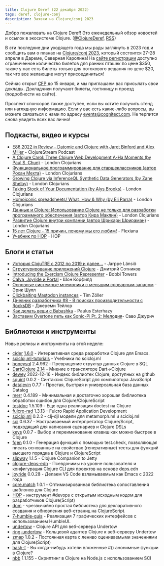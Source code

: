 ```yaml
---
title: Clojure Deref (22 декабря 2022)
tags: deref, clojure-conj
description: Заявки на Clojure/conj 2023
---
```


Добро пожаловать на Clojure Deref! Это еженедельный обзор новостей и ссылок в экосистеме Clojure. ([@ClojureDeref](https://twitter.com/ClojureDeref), [RSS](https://clojure.org/feed.xml))

В эти последние дни уходящего года мы рады заглянуть в 2023 год и сообщить вам о планах на [Clojure/conj 2023](https://2023.clojure-conj.org/), который состоится 27-28 апреля в Дареме, Северная Каролина! На [сайте регистрации](https://ti.to/cognitect/clojureconj-2023) доступно ограниченное количество билетов для ранних пташек по цене $350, также у нас есть билеты только для потокового вещания по цене $20, так что все желающие могут присоединиться!

Сейчас открыт [CFP](https://sessionize.com/clojureconj-2023/) до 15 января, и мы приглашаем вас присылать свои доклады. Докладчики получают билеты, гостиницу и проезд (подробности на сайте).

Проспект спонсоров также доступен, если вы хотите получить стенд или наглядную информацию. Если у вас есть какие-либо вопросы, вы можете связаться с нами по адресу [events@cognitect.com](mailto:events@cognitect.com). Не терпится снова увидеть всех вас лично!

## Подкасты, видео и курсы

- [E86 2022 in Review - Datomic and Clojure with Jaret Binford and Alex Miller](https://clojure.stream/podcast) - ClojureStream Podcast
- [A Clojure Carol: Three Clojure Web Development A-Ha Moments (by Paul S. Chun)](https://www.youtube.com/watch?v=Gz0-utBC9gE) - London Clojurians
- [Функциональное программирование для старшеклассников (автор Рохан Мехта)](https://www.youtube.com/watch?v=OGaCrlG4SjY) - London Clojurians
- [Growing Clojure via InferenceQL Synthetic Data Generators (by Zane Shelby)](https://www.youtube.com/watch?v=lz_JEN88hSo) - London Clojurians
- [Taking Stock of Your Documentation (by Alys Brooks)](https://www.youtube.com/watch?v=xpNtjxXYjo0) - London Clojurians
- [Homoiconic spreadsheets/ What, How & Why (by Eli Parra)](https://www.youtube.com/watch?v=U9uZlEqUQw0) - London Clojurians
- [Данные и Clojure: Использование Clojure не только для разработки программного обеспечения (автор Кира Маклин)](https://www.youtube.com/watch?v=BxVtQM6FPHU) - London Clojurians
- [Развитие Clojure внутри компании (автор Шрихари Шрираман)](https://www.youtube.com/watch?v=yEHBGQd33o4) - London Clojurians
- [15 лет Clojure - 15 причин, почему мы его любим!](https://www.youtube.com/watch?v=0AOmHaucVcE) - Flexiana
- [Учебник по HOP](https://www.youtube.com/watch?v=x1g9Pr6kSJU) - HOP

## Блоги и статьи

- [История ClojuTRE с 2012 по 2019 и далее...](https://www.metosin.fi/blog/clojutre-update/) - Jarppe Länsiö
- [Структурирование приложений Clojure](https://yogthos.net/posts/2022-12-18-StructuringClojureApplications.html) - Дмитрий Сотников
- [Introducing the Exercism Clojure Representer](https://porkostomus.gitlab.io/posts-output/2022-12-17-representer/) - Bobbi Towers
- [Calva, Joyride и Portal](https://corfield.org/blog/2022/12/18/calva-joyride-portal/) - Шон Корфилд
- [Основные системные мнемоники с меньшим словарным запасом](https://blog.exupero.org/major-system-mnemonics-with-a-smaller-vocabulary/) - Эрик Шулл
- [Clickbaiting Mastodon instances](https://javahippie.net/clojure/mastodon/2022/12/18/clickbait.html) - Tim Zöller
- [Дневник разработчика #8 - В поисках производительности с RocksDB](https://xtdb.com/blog/dev-diary-dec-22-perf/) - Джереми Тейлор
- [Как делать вещи с Babashka](https://presumably.de/how-to-do-things-with-babashka.html) - Paulus Esterhazy
- [Заставим Overtone петь как Sonic-Pi Pt. 2: Мелодия](https://savo.rocks/posts/lets-make-overtone-sing-like-sonic-pi-pt2-melody/)- Саво Джурич

## Библиотеки и инструменты

Новые релизы и инструменты на этой неделе:

- [cider](https://github.com/clojure-emacs/cider) [1.6.0](https://github.com/clojure-emacs/cider/releases/tag/v1.6.0) - Интерактивная среда разработки Clojure для Emacs.
- [scicloj.ml-tutorials](https://github.com/scicloj/scicloj.ml-tutorials) - Учебники по scicloj.ml
- [honeysql](https://github.com/seancorfield/honeysql) 2.4.962 - Превращение структур данных Clojure в SQL
- [DartClojure](https://github.com/d00mch/DartClojure) [2.14](https://github.com/d00mch/DartClojure/releases/tag/0.2.14) - Мнение о трансляторе Dart→Clojure
- [dewey](https://github.com/phronmophobic/dewey) 2022-12-16 - Индекс библиотек Clojure, доступных на github
- [squint](https://github.com/squint-cljs/squint) 0.0.2 - Синтаксис ClojureScript для компилятора JavaScript
- [datalevin](https://github.com/juji-io/datalevin) 0.7.7 - Простая, быстрая и универсальная база данных Datalog
- [merr](https://github.com/liquidz/merr) 0.4.189 - Минимальная и достаточно хорошая библиотека обработки ошибок для Clojure/ClojureScript
- [testdoc](https://github.com/liquidz/testdoc) 1.5.109 - Еще одна реализация doctest на Clojure
- [fulcro-rad](https://github.com/fulcrologic/fulcro-rad) 1.3.13 - Fulcro Rapid Application Development
- [scicloj.ml](https://github.com/scicloj/scicloj.ml) 0.2.2 - clj-djl модели для metamorph.ml и scicloj.ml
- [sci](https://github.com/babashka/sci) 0.6.37 - Настраиваемый интерпретатор Clojure/Script, подходящий для написания сценариев и Clojure DSLs
- [keys](https://github.com/bsless/keys) 0.0.7 - Выбор и переименование клавиш как можно быстрее в Clojure
- [fgen](https://github.com/skylize/fgen) 0.1.0 - Генерация функций с помощью test.check, позволяющая писать основанные на свойствах (генеративные) тесты для функций высшего порядка в Clojure и ClojureScript
- [slipway](https://github.com/factorhouse/slipway) 1.1.5 - Clojure Companion to Jetty
- [clojure-deps-edn](https://github.com/practicalli/clojure-deps-edn) - Псевдонимы на уровне пользователя и конфигурация Clojure CLI для проектов на основе deps.edn
- [joyride](https://github.com/BetterThanTomorrow/joyride) 0.0.28 - Делаем VS Code взламываемым как Emacs с 2022 года
- [core.match](https://github.com/clojure/core.match) 1.0.1 - Оптимизированная библиотека сопоставления шаблонов для Clojure
- [HOP](http://gethop.dev/) - инструмент #devops с открытым исходным кодом для разработчиков Clojure(Script)
- [dom](https://github.com/lilactown/dom) - чрезвычайно простая библиотека для декларативного создания и обновления веб-страниц на ClojureScript.
- [7-humble-guis](https://github.com/lilactown/7-humble-guis) - Реализация 7 графических интерфейсов с использованием HumbleUI.
- [undertow](https://github.com/strojure/undertow) - Clojure API для веб-сервера Undertow
- [ring-undertow](https://github.com/strojure/ring-undertow) - Кольцевой адаптер Clojure к веб-серверу Undertow
- [zmap](https://github.com/strojure/zmap) 1.0.2 - Постоянная карта с лениво оцениваемыми значениями для Clojure(Script)
- [hash-f](https://github.com/opqdonut/hash-f) - Вы когда-нибудь хотели вложенные #() анонимные функции в Clojure?
- [nbb](https://github.com/babashka/nbb) 1.1.155 - Скриптинг в Clojure на Node.js с использованием SCI